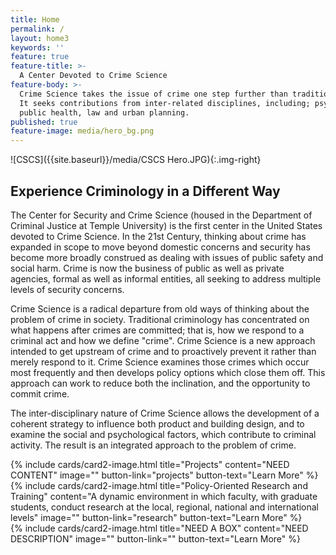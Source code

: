 ```yaml
---
title: Home
permalink: /
layout: home3
keywords: ''
feature: true
feature-title: >-
  A Center Devoted to Crime Science 
feature-body: >-
  Crime Science takes the issue of crime one step further than traditional criminology. 
  It seeks contributions from inter-related disciplines, including; psychology, geography, 
  public health, law and urban planning.
published: true
feature-image: media/hero_bg.png
---
```

![CSCS]({{site.baseurl}}/media/CSCS Hero.JPG){:.img-right}
## Experience Criminology in a Different Way
The Center for Security and Crime Science (housed in the Department of Criminal Justice at Temple University) is the first center in the United States devoted to Crime Science. In the 21st Century, thinking about crime has expanded in scope to move beyond domestic concerns and security has become more broadly construed as dealing with issues of public safety and social harm. Crime is now the business of public as well as private agencies, formal as well as informal entities, all seeking to address multiple levels of security concerns.

Crime Science is a radical departure from old ways of thinking about the problem of crime in society. Traditional criminology has concentrated on what happens after crimes are committed; that is, how we respond to a criminal act and how we define "crime". Crime Science is a new approach intended to get upstream of crime and to proactively prevent it rather than merely respond to it. Crime Science examines those crimes which occur most frequently and then develops policy options which close them off. This approach can work to reduce both the inclination, and the opportunity to commit crime.

The inter-disciplinary nature of Crime Science allows the development of a coherent strategy to influence both product and building design, and to examine the social and psychological factors, which contribute to criminal activity. The result is an integrated approach to the problem of crime.

<div class="row row-wide">
  <div class="col m12 l4">{% include cards/card2-image.html 
    title="Projects" 
    content="NEED CONTENT" 
    image="" 
    button-link="projects" 
    button-text="Learn More" %}
  </div>
  <div class="row row-wide">
    <div class="col m12 l4">{% include cards/card2-image.html 
      title="Policy-Oriented Research and Training" 
      content="A dynamic environment in which faculty, with graduate students, conduct research at the local, regional, national and international levels" 
      image="" 
      button-link="research" 
      button-text="Learn More" %}
    </div>
    <div class="row row-wide">
      <div class="col m12 l4">{% include cards/card2-image.html 
        title="NEED A BOX" 
        content="NEED DESCRIPTION" 
        image="" 
        button-link="" 
        button-text="Learn More" %}
      </div>
</div>
